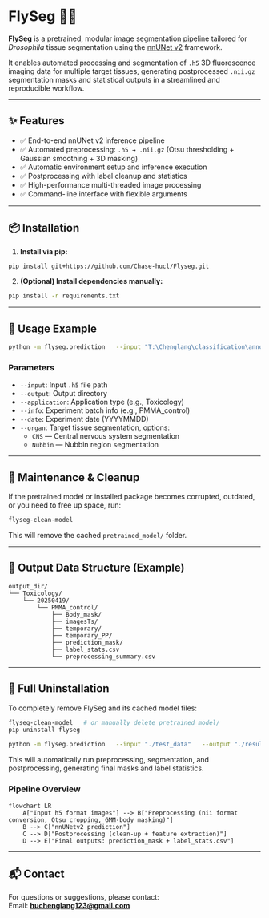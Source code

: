 # FlySeg 🧬🍃

**FlySeg** is a pretrained, modular image segmentation pipeline tailored for *Drosophila* tissue segmentation using the [nnUNet v2](https://github.com/MIC-DKFZ/nnUNet) framework.  

It enables automated processing and segmentation of `.h5` 3D fluorescence imaging data for multiple target tissues, generating postprocessed `.nii.gz` segmentation masks and statistical outputs in a streamlined and reproducible workflow.  

---

## ✨ Features

- ✅ End-to-end nnUNet v2 inference pipeline  
- ✅ Automated preprocessing: `.h5 → .nii.gz` (Otsu thresholding + Gaussian smoothing + 3D masking)  
- ✅ Automatic environment setup and inference execution  
- ✅ Postprocessing with label cleanup and statistics  
- ✅ High-performance multi-threaded image processing  
- ✅ Command-line interface with flexible arguments  

---

## 📦 Installation

1. **Install via pip:**
```bash
pip install git+https://github.com/Chase-hucl/Flyseg.git
```

2. **(Optional) Install dependencies manually:**
```bash
pip install -r requirements.txt
```

---

## 🚀 Usage Example

```bash
python -m flyseg.prediction   --input "T:\Chenglang\classification\annotation\dataset\20250415\20250415\Control\Good images\test"   --output "T:\Chenglang\test"   --application Toxicology   --info PMMA_control   --date 20250415   --organ CNS
```

### Parameters
- `--input`: Input `.h5` file path  
- `--output`: Output directory  
- `--application`: Application type (e.g., Toxicology)  
- `--info`: Experiment batch info (e.g., PMMA_control)  
- `--date`: Experiment date (YYYYMMDD)  
- `--organ`: Target tissue segmentation, options:  
  - `CNS` — Central nervous system segmentation  
  - `Nubbin` — Nubbin region segmentation  

---

## 🔧 Maintenance & Cleanup

If the pretrained model or installed package becomes corrupted, outdated, or you need to free up space, run:  

```bash
flyseg-clean-model
```

This will remove the cached `pretrained_model/` folder.  

---

## 📂 Output Data Structure (Example)

```text
output_dir/
└── Toxicology/
    └── 20250419/
        └── PMMA_control/
            ├── Body_mask/                
            ├── imagesTs/                 
            ├── temporary/                
            ├── temporary_PP/             
            ├── prediction_mask/          
            ├── label_stats.csv           
            └── preprocessing_summary.csv 
```

---

## 💪 Full Uninstallation

To completely remove FlySeg and its cached model files:  

```bash
flyseg-clean-model   # or manually delete pretrained_model/
pip uninstall flyseg
```

```bash
python -m flyseg.prediction   --input "./test_data"   --output "./results"   --organ Nubbin
```

This will automatically run preprocessing, segmentation, and postprocessing, generating final masks and label statistics.  

### Pipeline Overview

```mermaid
flowchart LR
    A["Input h5 format images"] --> B["Preprocessing (nii format conversion, Otsu cropping, GMM-body masking)"]
    B --> C["nnUNetv2 prediction"]
    C --> D["Postprocessing (clean-up + feature extraction)"]
    D --> E["Final outputs: prediction_mask + label_stats.csv"]
```
---

## 📬 Contact
For questions or suggestions, please contact:  
Email: **huchenglang123@gmail.com**
